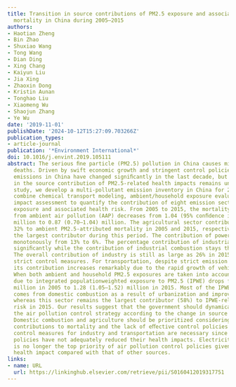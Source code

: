 ```yaml
---
title: Transition in source contributions of PM2.5 exposure and associated premature
  mortality in China during 2005–2015
authors:
- Haotian Zheng
- Bin Zhao
- Shuxiao Wang
- Tong Wang
- Dian Ding
- Xing Chang
- Kaiyun Liu
- Jia Xing
- Zhaoxin Dong
- Kristin Aunan
- Tonghao Liu
- Xiaomeng Wu
- Shaojun Zhang
- Ye Wu
date: '2019-11-01'
publishDate: '2024-10-12T15:27:09.703266Z'
publication_types:
- article-journal
publication: '*Environment International*'
doi: 10.1016/j.envint.2019.105111
abstract: The serious ﬁne particle (PM2.5) pollution in China causes millions of premature
  deaths. Driven by swift economic growth and stringent control policies, air pollutant
  emissions in China have changed signiﬁcantly in the last decade, but the change
  in the source contribution of PM2.5-related health impacts remains unclear. In this
  study, we develop a multi-pollutant emission inventory in China for 2005–2015, and
  combine chemical transport modeling, ambient/household exposure evaluation and health
  impact assessment to quantify the contribution of eight emission sectors to PM2.5
  exposure and associated health risk. From 2005 to 2015, the mortality due to PM2.5
  from ambient air pollution (AAP) decreases from 1.04 (95% conﬁdence interval, 0.84–1.25)
  million to 0.87 (0.70–1.04) million. The agricultural sector contributes 25% and
  32% to ambient PM2.5-attributed mortality in 2005 and 2015, respectively, representing
  the largest contributor during this period. The contribution of power plants drops
  monotonously from 13% to 6%. The percentage contribution of industrial process drops
  signiﬁcantly while the contribution of industrial combustion stays the same level.
  The overall contribution of industry is still as large as 26% in 2015 in spite of
  strict control measures. For transportation, despite strict emission standards,
  its contribution increases remarkably due to the rapid growth of vehicle population.
  When both ambient and household PM2.5 exposures are taken into account, the mortality
  due to integrated populationweighted exposure to PM2.5 (IPWE) drops from 1.78 (1.46–2.09)
  million in 2005 to 1.28 (1.05–1.52) million in 2015. Most of the IPWE reduction
  comes from domestic combustion as a result of urbanization and improved income,
  whereas this sector remains the largest contributor (58%) to IPWE-related health
  risk in 2015. Our results suggest that the government should dynamically adjust
  the air pollution control strategy according to the change in source contributions.
  Domestic combustion and agriculture should be prioritized considering their predominant
  contributions to mortality and the lack of eﬀective control policies. More stringent
  control measures for industry and transportation are necessary since the existing
  policies have not adequately reduced their health impacts. Electricity production
  is no longer the top priority of air pollution control policies given its lower
  health impact compared with that of other sources.
links:
- name: URL
  url: https://linkinghub.elsevier.com/retrieve/pii/S0160412019317751
---
```

